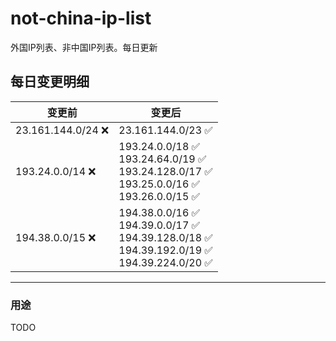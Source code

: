 # not-china-ip-list
外国IP列表、非中国IP列表。每日更新

每日变更明细
--------------------
|  变更前   | 变更后 |
|  ----  | ----  |
|  23.161.144.0/24 :x:  | 23.161.144.0/23 :white_check_mark: | 
|  193.24.0.0/14 :x:  | 193.24.0.0/18 :white_check_mark: <br> 193.24.64.0/19 :white_check_mark: <br> 193.24.128.0/17 :white_check_mark: <br> 193.25.0.0/16 :white_check_mark: <br> 193.26.0.0/15 :white_check_mark: <br>  | 
|  194.38.0.0/15 :x:  | 194.38.0.0/16 :white_check_mark: <br> 194.39.0.0/17 :white_check_mark: <br> 194.39.128.0/18 :white_check_mark: <br> 194.39.192.0/19 :white_check_mark: <br> 194.39.224.0/20 :white_check_mark: <br>  | 

--------------------
### 用途
TODO
